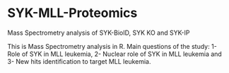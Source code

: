 # SYK-MLL-Proteomics
Mass Spectrometry analysis of SYK-BioID, SYK KO and SYK-IP

This is Mass Spectrometry analysis in R.
Main questions of the study:
1- Role of SYK in MLL leukemia,
2- Nuclear role of SYK in MLL leukemia and
3- New hits identification to target MLL leukemia.
